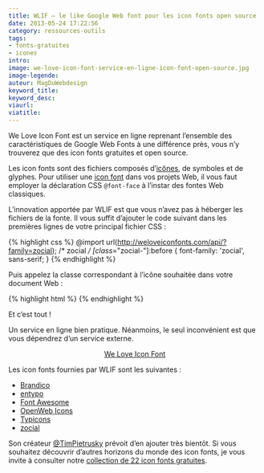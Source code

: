 ```yaml
---
title: WLIF – le like Google Web font pour les icon fonts open source
date: 2013-05-24 17:22:56
category: ressources-outils
tags:
- fonts-gratuites
- icones
intro:
image: we-love-icon-font-service-en-ligne-icon-font-open-source.jpg
image-legende:
auteur: MagDuWebdesign
keyword_title:
keyword_desc:
viaurl:
viatitle:
---
```


We Love Icon Font est un service en ligne reprenant l’ensemble des caractéristiques de Google Web Fonts à une différence près, vous n’y trouverez que des icon fonts gratuites et open source.

Les icon fonts sont des fichiers composés d’[icônes](http://magazineduwebdesign.com/icones-flat-design "icônes"), de symboles et de glyphes. Pour utiliser une [icon font](http://magazineduwebdesign.com/icon-font-gratuite-personnalisee-fontastic "icon font") dans vos projets Web, il vous faut employer la déclaration CSS `@font-face` à l’instar des fontes Web classiques.

L’innovation apportée par WLIF est que vous n’avez pas à héberger les fichiers de la fonte. Il vous suffit d’ajouter le code suivant dans les premières lignes de votre principal fichier CSS :

{% highlight css %}
@import url(http://weloveiconfonts.com/api/?family=zocial);
/* zocial */
[class*="zocial-"]:before {
  font-family: 'zocial', sans-serif;
}
{% endhighlight %}

Puis appelez la classe correspondant à l’icône souhaitée dans votre document Web :

{% highlight html %}
<span class="zocial-dribbble"></span>
{% endhighlight %}

Et c’est tout !

Un service en ligne bien pratique. Néanmoins, le seul inconvénient est que vous dépendrez d’un service externe.

<p style="text-align: center;"><a class="button primary radius" href="http://weloveiconfonts.com/" target="_blank">We Love Icon Font</a></p>
<p>Les icon fonts fournies par WLIF sont les suivantes :</p>
<ul>
<li><a href="https://github.com/fontello/brandico.font" target="_blank">Brandico</a></li>
<li><a href="http://entypo.com/" target="_blank">entypo</a></li>
<li><a href="http://fortawesome.github.com/Font-Awesome/" target="_blank">Font Awesome</a></li>
<li><a href="http://pfefferle.github.com/openwebicons/#weloveiconfonts" target="_blank">OpenWeb Icons</a></li>
<li><a href="http://typicons.com/" target="_blank">Typicons</a></li>
<li><a href="http://zocial.smcllns.com/" target="_blank">zocial</a></li>
</ul>
<p>Son créateur&nbsp;<a href="http://twitter.com/TimPietrusky" target="_blank">@TimPietrusky</a>&nbsp;prévoit d’en ajouter très bientôt. Si vous souhaitez découvrir d’autres horizons du monde des icon fonts, je vous invite à consulter notre <a title="22 icon Fonts gratuites – La grosse liste" href="http://magazineduwebdesign.com/icon-font-gratuite">collection de 22 icon fonts gratuites</a>.</p>
